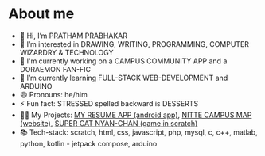 # About me

<!--**firstprthm/firstprthm** is a ✨ _special_ ✨ repository because its `README.md` (this file) appears on your GitHub profile.-->

- 👋 Hi, I’m PRATHAM PRABHAKAR
- 👀 I’m interested in DRAWING, WRITING, PROGRAMMING, COMPUTER WIZARDRY & TECHNOLOGY
- 🔭 I'm currently working on a CAMPUS COMMUNITY APP and a DORAEMON FAN-FIC
- 🌱 I’m currently learning FULL-STACK WEB-DEVELOPMENT and ARDUINO
- 😄 Pronouns: he/him
- ⚡ Fun fact: STRESSED spelled backward is DESSERTS
- 🧑‍💻 My Projects: <a href="https://github.com/firstprthm/MyResume">MY RESUME APP (android app)</a>, <a href="https://nittecampus.pages.dev">NITTE CAMPUS MAP (website)</a>, <a href="https://scratch.mit.edu/projects/1147915240">SUPER CAT NYAN-CHAN (game in scratch)</a>
- 📚 Tech-stack: scratch, html, css, javascript, php, mysql, c, c++, matlab, python, kotlin - jetpack compose, arduino
